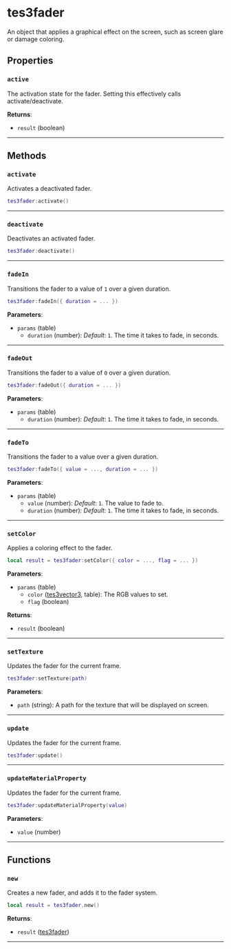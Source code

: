 # tes3fader

An object that applies a graphical effect on the screen, such as screen glare or damage coloring.

## Properties

### `active`

The activation state for the fader. Setting this effectively calls activate/deactivate.

**Returns**:

* `result` (boolean)

***

## Methods

### `activate`

Activates a deactivated fader.

```lua
tes3fader:activate()
```

***

### `deactivate`

Deactivates an activated fader.

```lua
tes3fader:deactivate()
```

***

### `fadeIn`

Transitions the fader to a value of `1` over a given duration.

```lua
tes3fader:fadeIn({ duration = ... })
```

**Parameters**:

* `params` (table)
	* `duration` (number): *Default*: `1`. The time it takes to fade, in seconds.

***

### `fadeOut`

Transitions the fader to a value of `0` over a given duration.

```lua
tes3fader:fadeOut({ duration = ... })
```

**Parameters**:

* `params` (table)
	* `duration` (number): *Default*: `1`. The time it takes to fade, in seconds.

***

### `fadeTo`

Transitions the fader to a value over a given duration.

```lua
tes3fader:fadeTo({ value = ..., duration = ... })
```

**Parameters**:

* `params` (table)
	* `value` (number): *Default*: `1`. The value to fade to.
	* `duration` (number): *Default*: `1`. The time it takes to fade, in seconds.

***

### `setColor`

Applies a coloring effect to the fader.

```lua
local result = tes3fader:setColor({ color = ..., flag = ... })
```

**Parameters**:

* `params` (table)
	* `color` ([tes3vector3](../../types/tes3vector3), table): The RGB values to set.
	* `flag` (boolean)

**Returns**:

* `result` (boolean)

***

### `setTexture`

Updates the fader for the current frame.

```lua
tes3fader:setTexture(path)
```

**Parameters**:

* `path` (string): A path for the texture that will be displayed on screen.

***

### `update`

Updates the fader for the current frame.

```lua
tes3fader:update()
```

***

### `updateMaterialProperty`

Updates the fader for the current frame.

```lua
tes3fader:updateMaterialProperty(value)
```

**Parameters**:

* `value` (number)

***

## Functions

### `new`

Creates a new fader, and adds it to the fader system.

```lua
local result = tes3fader.new()
```

**Returns**:

* `result` ([tes3fader](../../types/tes3fader))

***

